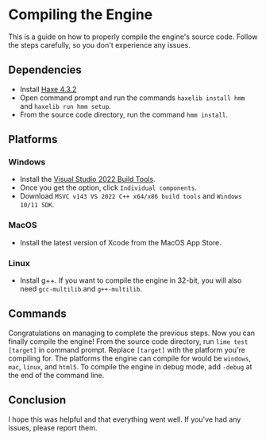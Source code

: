 # Compiling the Engine

This is a guide on how to properly compile the engine's source code. Follow the steps carefully, so you don't experience any issues.

## Dependencies

- Install [Haxe 4.3.2](https://haxe.org/download/version/4.3.2/)
- Open command prompt and run the commands `haxelib install hmm` and `haxelib run hmm setup`.
- From the source code directory, run the command `hmm install`.

## Platforms

### Windows

- Install the [Visual Studio 2022 Build Tools](https://aka.ms/vs/17/release/vs_BuildTools.exe).
- Once you get the option, click `Individual components`.
- Download `MSVC v143 VS 2022 C++ x64/x86 build tools` and `Windows 10/11 SDK`.

### MacOS

- Install the latest version of Xcode from the MacOS App Store.

### Linux

- Install g++. If you want to compile the engine in 32-bit, you will also need `gcc-multilib` and `g++-multilib`.

## Commands

Congratulations on managing to complete the previous steps. Now you can finally compile the engine! From the source code directory, run `lime test [target]` in command prompt.
Replace `[target]` with the platform you're compiling for. The platforms the engine can compile for would be `windows`, `mac`, `linux`, and `html5`. To compile the engine in debug mode, add `-debug` at the end of the command line.

## Conclusion

I hope this was helpful and that everything went well. If you've had any issues, please report them.
